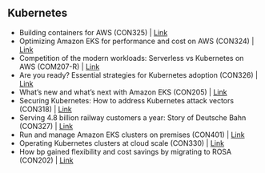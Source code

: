 ## Kubernetes

- Building containers for AWS (CON325) | [Link](https://www.youtube.com/watch?v=S7JwFFZ-7_Q&list=PL2yQDdvlhXf-I_sgsmmp8NiGGo-QKUL0f&index=1&pp=iAQB)
- Optimizing Amazon EKS for performance and cost on AWS (CON324) | [Link](https://www.youtube.com/watch?v=5B4-s_ivn1o&list=PL2yQDdvlhXf-I_sgsmmp8NiGGo-QKUL0f&index=2&pp=iAQB)
- Competition of the modern workloads: Serverless vs Kubernetes on AWS (COM207-R) | [Link](https://www.youtube.com/watch?v=xM8rTXC4z-8&list=PL2yQDdvlhXf-I_sgsmmp8NiGGo-QKUL0f&index=3&pp=iAQB)
- Are you ready? Essential strategies for Kubernetes adoption (CON326) | [Link](https://www.youtube.com/watch?v=DjVyuVPOxgM&list=PL2yQDdvlhXf-I_sgsmmp8NiGGo-QKUL0f&index=4&pp=iAQB)
- What’s new and what’s next with Amazon EKS (CON205) | [Link](https://www.youtube.com/watch?v=4TXZQg-WW4o&list=PL2yQDdvlhXf-I_sgsmmp8NiGGo-QKUL0f&index=5&pp=iAQB)
- Securing Kubernetes: How to address Kubernetes attack vectors (CON318) | [Link](https://www.youtube.com/watch?v=vmZgHqYhLSU&list=PL2yQDdvlhXf-I_sgsmmp8NiGGo-QKUL0f&index=6&pp=iAQB)
- Serving 4.8 billion railway customers a year: Story of Deutsche Bahn (CON327) | [Link](https://www.youtube.com/watch?v=JpJjuLOidJA&list=PL2yQDdvlhXf-I_sgsmmp8NiGGo-QKUL0f&index=7&pp=iAQB)
- Run and manage Amazon EKS clusters on premises (CON401) | [Link](https://www.youtube.com/watch?v=ciRHEkxkmlA&list=PL2yQDdvlhXf-I_sgsmmp8NiGGo-QKUL0f&index=8&pp=iAQB)
- Operating Kubernetes clusters at cloud scale (CON330) | [Link](https://www.youtube.com/watch?v=Zra8z33Cxjs&list=PL2yQDdvlhXf-I_sgsmmp8NiGGo-QKUL0f&index=9&pp=iAQB)
- How bp gained flexibility and cost savings by migrating to ROSA (CON202) | [Link](https://www.youtube.com/watch?v=0e4pEo0AWNQ&list=PL2yQDdvlhXf-I_sgsmmp8NiGGo-QKUL0f&index=10&pp=iAQB)